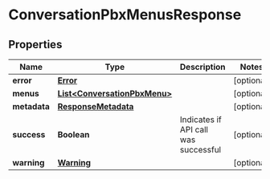 
# ConversationPbxMenusResponse

## Properties
Name | Type | Description | Notes
------------ | ------------- | ------------- | -------------
**error** | [**Error**](Error.md) |  |  [optional]
**menus** | [**List&lt;ConversationPbxMenu&gt;**](ConversationPbxMenu.md) |  |  [optional]
**metadata** | [**ResponseMetadata**](ResponseMetadata.md) |  |  [optional]
**success** | **Boolean** | Indicates if API call was successful |  [optional]
**warning** | [**Warning**](Warning.md) |  |  [optional]



